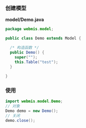 ### 创建模型
**model/Demo.java**
```java
package webmis.model;

public class Demo extends Model {

  /* 构造函数 */
  public Demo() {
    super("");
    this.Table("test");
  }
  
}
```

### 使用
```java
import webmis.model.Demo;
// 对象
Demo demo = new Demo();
// 关闭
demo.close();
```
